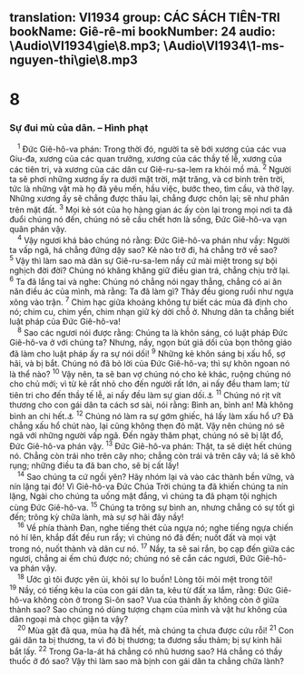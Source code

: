 translation: VI1934
group: CÁC SÁCH TIÊN-TRI
bookName: Giê-rê-mi 
bookNumber: 24
audio: \Audio\VI1934\gie\8.mp3; \Audio\VI1934\1-ms-nguyen-thi\gie\8.mp3
-------

<div class="title"><h1>8</h1><h3>Sự đui mù của dân. – Hình phạt</h3></div>
<span class="verse gie_8_1"> <sup>1</sup> Đức Giê-hô-va phán: Trong thời đó, người ta sẽ bới xương của các vua Giu-đa, xương của các quan trưởng, xương của các thầy tế lễ, xương của các tiên tri, và xương của các dân cư Giê-ru-sa-lem ra khỏi mồ mả. </span>
<span class="verse gie_8_2"><sup>2</sup> Người ta sẽ phơi những xương ấy ra dưới mặt trời, mặt trăng, và cơ binh trên trời, tức là những vật mà họ đã yêu mến, hầu việc, bước theo, tìm cầu, và thờ lạy. Những xương ấy sẽ chẳng được thâu lại, chẳng được chôn lại; sẽ như phân trên mặt đất. </span>
<span class="verse gie_8_3"><sup>3</sup> Mọi kẻ sót của họ hàng gian ác ấy còn lại trong mọi nơi ta đã đuổi chúng nó đến, chúng nó sẽ cầu chết hơn là sống, Đức Giê-hô-va vạn quân phán vậy. <br/></span>
<span class="verse gie_8_4"> <sup>4</sup> Vậy ngươi khá bảo chúng nó rằng: Đức Giê-hô-va phán như vầy: Người ta vấp ngã, há chẳng đứng dậy sao? Kẻ nào trở đi, há chẳng trở về sao? </span>
<span class="verse gie_8_5"><sup>5</sup> Vậy thì làm sao mà dân sự Giê-ru-sa-lem nầy cứ mài miệt trong sự bội nghịch đời đời? Chúng nó khăng khăng giữ điều gian trá, chẳng chịu trở lại. </span>
<span class="verse gie_8_6"><sup>6</sup> Ta đã lắng tai và nghe: Chúng nó chẳng nói ngay thẳng, chẳng có ai ăn năn điều ác của mình, mà rằng: Ta đã làm gì? Thảy đều giong ruổi như ngựa xông vào trận. </span>
<span class="verse gie_8_7"><sup>7</sup> Chim hạc giữa khoảng không tự biết các mùa đã định cho nó; chim cu, chim yến, chim nhạn giữ kỳ dời chỗ ở. Nhưng dân ta chẳng biết luật pháp của Đức Giê-hô-va! <br/></span>
<span class="verse gie_8_8"> <sup>8</sup> Sao các ngươi nói được rằng: Chúng ta là khôn sáng, có luật pháp Đức Giê-hô-va ở với chúng ta? Nhưng, nầy, ngọn bút giả dối của bọn thông giáo đã làm cho luật pháp ấy ra sự nói dối! </span>
<span class="verse gie_8_9"><sup>9</sup> Những kẻ khôn sáng bị xấu hổ, sợ hãi, và bị bắt. Chúng nó đã bỏ lời của Đức Giê-hô-va; thì sự khôn ngoan nó là thể nào? </span>
<span class="verse gie_8_10"><sup>10</sup> Vậy nên, ta sẽ ban vợ chúng nó cho kẻ khác, ruộng chúng nó cho chủ mới; vì từ kẻ rất nhỏ cho đến người rất lớn, ai nấy đều tham lam; từ tiên tri cho đến thầy tế lễ, ai nấy đều làm sự gian dối.<a data-toggle="tooltip" data-placement="bottom" title="Gie 6:12-15">⚓</a></span>
<span class="verse gie_8_11"><sup>11</sup> Chúng nó rịt vít thương cho con gái dân ta cách sơ sài, nói rằng: Bình an, bình an! Mà không bình an chi hết.<a data-toggle="tooltip" data-placement="bottom" title="Exe 13:10">⚓</a></span>
<span class="verse gie_8_12"><sup>12</sup> Chúng nó làm ra sự gớm ghiếc, há lấy làm xấu hổ ư? Đã chẳng xấu hổ chút nào, lại cũng không thẹn đỏ mặt. Vậy nên chúng nó sẽ ngã với những người vấp ngã. Đến ngày thăm phạt, chúng nó sẽ bị lật đổ, Đức Giê-hô-va phán vậy. </span>
<span class="verse gie_8_13"><sup>13</sup> Đức Giê-hô-va phán: Thật, ta sẽ diệt hết chúng nó. Chẳng còn trái nho trên cây nho; chẳng còn trái vả trên cây vả; lá sẽ khô rụng; những điều ta đã ban cho, sẽ bị cất lấy! <br/></span>
<span class="verse gie_8_14"> <sup>14</sup> Sao chúng ta cứ ngồi yên? Hãy nhóm lại và vào các thành bền vững, và nín lặng tại đó! Vì Giê-hô-va Đức Chúa Trời chúng ta đã khiến chúng ta nín lặng, Ngài cho chúng ta uống mật đắng, vì chúng ta đã phạm tội nghịch cùng Đức Giê-hô-va. </span>
<span class="verse gie_8_15"><sup>15</sup> Chúng ta trông sự bình an, nhưng chẳng có sự tốt gì đến; trông kỳ chữa lành, mà sự sợ hãi đây nầy! <br/></span>
<span class="verse gie_8_16"> <sup>16</sup> Về phía thành Đan, nghe tiếng thét của ngựa nó; nghe tiếng ngựa chiến nó hí lên, khắp đất đều run rẩy; vì chúng nó đã đến; nuốt đất và mọi vật trong nó, nuốt thành và dân cư nó. </span>
<span class="verse gie_8_17"><sup>17</sup> Nầy, ta sẽ sai rắn, bọ cạp đến giữa các ngươi, chẳng ai ếm chú được nó; chúng nó sẽ cắn các ngươi, Đức Giê-hô-va phán vậy. <br/></span>
<span class="verse gie_8_18"> <sup>18</sup> Ước gì tôi được yên ủi, khỏi sự lo buồn! Lòng tôi mỏi mệt trong tôi! </span>
<span class="verse gie_8_19"><sup>19</sup> Nầy, có tiếng kêu la của con gái dân ta, kêu từ đất xa lắm, rằng: Đức Giê-hô-va không còn ở trong Si-ôn sao? Vua của thành ấy không còn ở giữa thành sao? Sao chúng nó dùng tượng chạm của mình và vật hư không của dân ngoại mà chọc giận ta vậy? <br/></span>
<span class="verse gie_8_20"> <sup>20</sup> Mùa gặt đã qua, mùa hạ đã hết, mà chúng ta chưa được cứu rỗi! </span>
<span class="verse gie_8_21"><sup>21</sup> Con gái dân ta bị thương, ta vì đó bị thương; ta đương sầu thảm; bị sự kinh hãi bắt lấy. </span>
<span class="verse gie_8_22"><sup>22</sup> Trong Ga-la-át há chẳng có nhũ hương sao? Há chẳng có thầy thuốc ở đó sao? Vậy thì làm sao mà bịnh con gái dân ta chẳng chữa lành? <br/></span>
